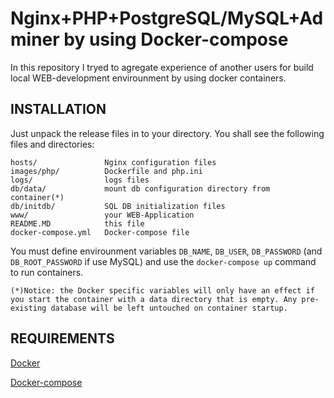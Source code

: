 Nginx+PHP+PostgreSQL/MySQL+Adminer by using Docker-compose
=============================
In this repository I tryed to agregate experience of another users for build local WEB-development envirounment by using docker containers.

INSTALLATION
------------
Just unpack the release files in to your directory. You shall see the following files and directories:

    hosts/               Nginx configuration files
    images/php/          Dockerfile and php.ini
    logs/                logs files
    db/data/             mount db configuration directory from container(*)
    db/initdb/           SQL DB initialization files
    www/                 your WEB-Application
    README.MD            this file
    docker-compose.yml   Docker-compose file

You must define envirounment variables `DB_NAME`, `DB_USER`, `DB_PASSWORD` (and `DB_ROOT_PASSWORD` if use MySQL) and use the `docker-compose up` command to run containers.
    
    (*)Notice: the Docker specific variables will only have an effect if you start the container with a data directory that is empty. Any pre-existing database will be left untouched on container startup.

REQUIREMENTS
------------
[Docker](https://docs.docker.com/engine/install/) 

[Docker-compose](https://docs.docker.com/compose/install/)
